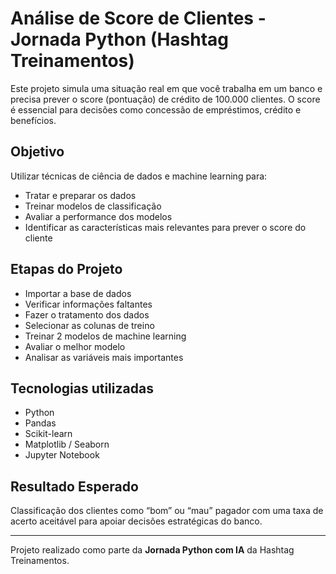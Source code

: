 # Análise de Score de Clientes - Jornada Python (Hashtag Treinamentos)

Este projeto simula uma situação real em que você trabalha em um banco e precisa prever o score (pontuação) de crédito de 100.000 clientes. O score é essencial para decisões como concessão de empréstimos, crédito e benefícios.

## Objetivo

Utilizar técnicas de ciência de dados e machine learning para:
- Tratar e preparar os dados
- Treinar modelos de classificação
- Avaliar a performance dos modelos
- Identificar as características mais relevantes para prever o score do cliente

## Etapas do Projeto
- Importar a base de dados
- Verificar informações faltantes
- Fazer o tratamento dos dados
- Selecionar as colunas de treino
- Treinar 2 modelos de machine learning
- Avaliar o melhor modelo
- Analisar as variáveis mais importantes

## Tecnologias utilizadas
- Python
- Pandas
- Scikit-learn
- Matplotlib / Seaborn
- Jupyter Notebook

## Resultado Esperado

Classificação dos clientes como “bom” ou “mau” pagador com uma taxa de acerto aceitável para apoiar decisões estratégicas do banco.

---

Projeto realizado como parte da **Jornada Python com IA** da Hashtag Treinamentos.
